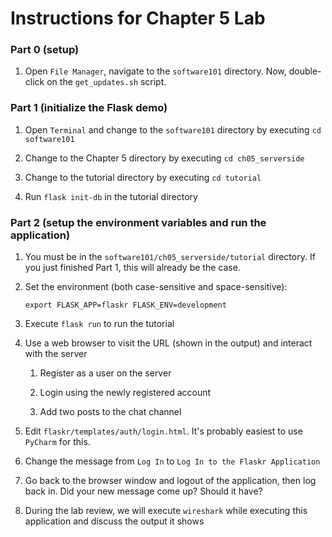 # Instructions for Chapter 5 Lab

### Part 0 (setup)

1. Open `File Manager`, navigate to the `software101` directory.
Now, double-click on the `get_updates.sh` script.

### Part 1 (initialize the Flask demo)

1. Open `Terminal` and change to the `software101` directory by executing `cd software101`

2. Change to the Chapter 5 directory by executing `cd ch05_serverside`

3. Change to the tutorial directory by executing `cd tutorial`

4. Run `flask init-db` in the tutorial directory

### Part 2 (setup the environment variables and run the application)

1. You must be in the `software101/ch05_serverside/tutorial` directory.
If you just finished Part 1, this will already be the case.

2. Set the environment (both case-sensitive and space-sensitive):

    `export FLASK_APP=flaskr FLASK_ENV=development`

3. Execute `flask run` to run the tutorial

4. Use a web browser to visit the URL (shown in the output) and interact with the server

    1. Register as a user on the server

    2. Login using the newly registered account

    3. Add two posts to the chat channel

5. Edit `flaskr/templates/auth/login.html`.  It's probably easiest to use `PyCharm` for this.

6. Change the message from `Log In` to `Log In to the Flaskr Application`

7. Go back to the browser window and logout of the application, then log
back in.  Did your new message come up?  Should it have?

8. During the lab review, we will execute `wireshark` while executing this application and
discuss the output it shows
